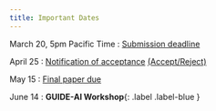 ```yaml
---
title: Important Dates
---
```


March 20, 5pm Pacific Time
      : [Submission deadline](#) [](#)

April 25
      : [Notification of acceptance](#) [(Accept/Reject)](#)

May 15
      : [Final paper due](#)

June 14
      : **GUIDE-AI Workshop**{: .label .label-blue }

